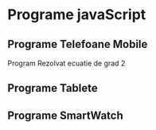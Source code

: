 # Programe javaScript

## Programe Telefoane Mobile

Program Rezolvat ecuatie de grad 2




## Programe Tablete

## Programe SmartWatch
